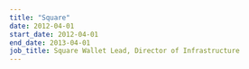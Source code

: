 ```yaml
---
title: "Square"
date: 2012-04-01
start_date: 2012-04-01
end_date: 2013-04-01
job_title: Square Wallet Lead, Director of Infrastructure
---
```

